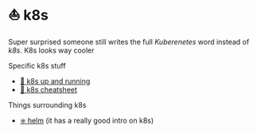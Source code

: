 # ⛵️ k8s

Super surprised someone still writes the full _Kuberenetes_ word instead of
_k8s_. K8s looks way cooler

Specific k8s stuff
- [🐋 k8s up and running](/k8s_up_and_running.html)
- [📝 k8s cheatsheet](/k8s_cheatsheet.html)

Things surrounding k8s
- [⎈ helm](/k8s_cheatsheet.html) (it has a really good intro on k8s)

